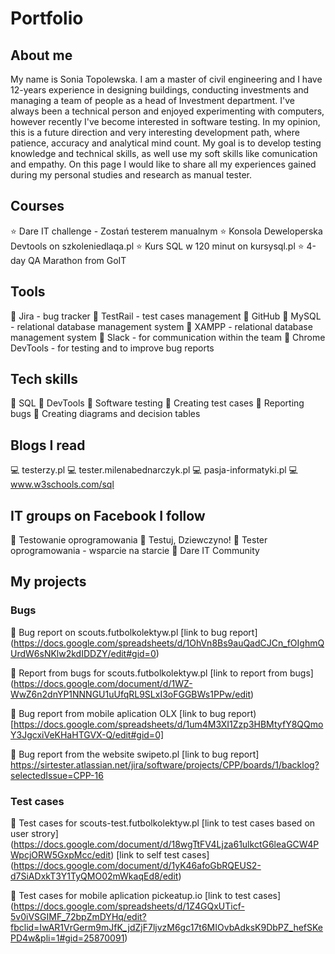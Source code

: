 # **Portfolio**


## About me


My name is Sonia Topolewska. I am a master of civil engineering and I have 12-years experience in designing buildings, conducting investments and managing a team of people as a head of Investment department. I've always been a technical person and enjoyed experimenting with computers, however recently I've become interested in software testing. In my opinion, this is a future direction and very interesting development path, where patience, accuracy and analytical mind count. My goal is to develop testing knowledge and technical skills, as well use my soft skills like comunication and empathy. On this page I would like to share all my experiences gained during my personal studies and research as manual tester. 

## Courses

:star: Dare IT challenge - Zostań testerem manualnym
:star: Konsola Deweloperska Devtools on szkoleniedlaqa.pl
:star: Kurs SQL w 120 minut on kursysql.pl
:star: 4-day QA Marathon from GoIT

## Tools

:hammer: Jira - bug tracker
:hammer: TestRail - test cases management
:hammer: GitHub
:hammer: MySQL - relational database management system
:hammer: XAMPP - relational database management system
:hammer: Slack - for communication within the team
:hammer: Chrome DevTools - for testing and to improve bug reports

## Tech skills

:wrench: SQL
:wrench: DevTools
:wrench: Software testing
:wrench: Creating test cases
:wrench: Reporting bugs
:wrench: Creating diagrams and decision tables

## Blogs I read

:computer: testerzy.pl
:computer: tester.milenabednarczyk.pl
:computer: pasja-informatyki.pl
:computer: www.w3schools.com/sql

## IT groups on Facebook I follow

:two_women_holding_hands: Testowanie oprogramowania
:two_women_holding_hands: Testuj, Dziewczyno!
:two_women_holding_hands: Tester oprogramowania - wsparcie na starcie
:two_women_holding_hands: Dare IT Community

## My projects

### Bugs
:bug: Bug report on scouts.futbolkolektyw.pl
[link to bug report] (https://docs.google.com/spreadsheets/d/1OhVn8Bs9auQadCJCn_fOIghmQUrdW6sNKlw2kdIDDZY/edit#gid=0)

:bug: Report from bugs for scouts.futbolkolektyw.pl
[link to report from bugs] (https://docs.google.com/document/d/1WZ-WwZ6n2dnYP1NNNGU1uUfqRL9SLxI3oFGGBWs1PPw/edit)

:bug: Bug report from mobile aplication OLX
[link to bug report) [https://docs.google.com/spreadsheets/d/1um4M3XI1Zzp3HBMtyfY8QQmoY3JgcxiVeKHaHTGVX-Q/edit#gid=0]

:bug: Bug report from the website swipeto.pl
[link to bug report] https://sirtester.atlassian.net/jira/software/projects/CPP/boards/1/backlog?selectedIssue=CPP-16

### Test cases
:pushpin: Test cases for scouts-test.futbolkolektyw.pl
[link to test cases based on user strory] (https://docs.google.com/document/d/18wgTtFV4Ljza61ulkctG6leaGCW4PWpcjORW5GxpMcc/edit)
[link to self test cases] (https://docs.google.com/document/d/1yK46afoGbRQEUS2-d7SiADxkT3Y1TyQMO02mWkaqEd8/edit)

:pushpin: Test cases for mobile aplication pickeatup.io 
[link to test cases] (https://docs.google.com/spreadsheets/d/1Z4GQxUTicf-5v0iVSGIMF_72bpZmDYHq/edit?fbclid=IwAR1VrGerm9mJfK_jdZjF7ljvzM6gc17t6MIOvbAdksK9DbPZ_hefSKePD4w&pli=1#gid=25870091)

